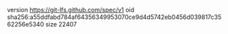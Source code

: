 version https://git-lfs.github.com/spec/v1
oid sha256:a55ddfabd784af64356349953070ce9d4d5742eb0456d039817c3562256e5340
size 22407
